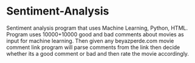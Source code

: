 # Sentiment-Analysis

Sentiment analysis program that uses Machine Learning, Python, HTML. Program uses 10000+10000 good and bad comments about movies as input for machine learning. Then 
given any beyazperde.com movie comment link program will parse comments from the link then decide whether its a good comment or bad and then rate the movie accordingly. 
